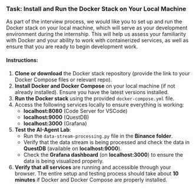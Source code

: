 ### Task: Install and Run the Docker Stack on Your Local Machine

As part of the interview process, we would like you to set up and run the Docker stack on your local machine, which will serve as your development environment during the internship. This will help us assess your familiarity with Docker and your ability to work with containerized services, as well as ensure that you are ready to begin development work.

#### Instructions:
1. **Clone or download** the Docker stack repository (provide the link to your Docker Compose files or relevant repo).
2. **Install Docker and Docker Compose** on your local machine (if not already installed). Ensure you have the latest versions installed.
3. **Run the Docker stack** using the provided `docker-compose.yml` file.
4. Access the following services locally to ensure everything is working:
   - **localhost:8080** (Code Server for VSCode)
   - **localhost:9000** (QuestDB)
   - **localhost:3000** (Grafana)
5. **Test the AI-Agent Lab**:
   - Run the `data-stream-processing.py` file in the **Binance folder**.
   - Verify that the data stream is being processed and check the data in **QuestDB** (available on **localhost:9000**).
   - Check the **Grafana dashboard** (on **localhost:3000**) to ensure the data is being visualized properly.
6. **Verify that all services** are running and accessible through your browser. The entire setup and testing process should take about **10 minutes** if Docker and Docker Compose are properly installed.

